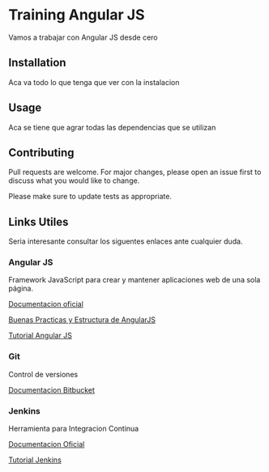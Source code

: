 # Training Angular JS

Vamos a trabajar con Angular JS desde cero

## Installation
Aca va todo lo que tenga que ver con la instalacion

## Usage
Aca se tiene que agrar todas las dependencias que se utilizan

## Contributing
Pull requests are welcome. For major changes, please open an issue first to discuss what you would like to change.

Please make sure to update tests as appropriate.

## Links Utiles
Seria interesante consultar los siguentes enlaces ante cualquier duda.

### Angular JS

Framework JavaScript para crear y mantener aplicaciones web de una sola página.

[Documentacion oficial](https://angularjs.org/)

[Buenas Practicas y Estructura de AngularJS](https://scotch.io/tutorials/angularjs-best-practices-directory-structure)

[Tutorial Angular JS](https://www.w3schools.com/angular/)

### Git

Control de versiones

[Documentacion Bitbucket](https://es.atlassian.com/git/tutorials/learn-git-with-bitbucket-cloud)

### Jenkins

Herramienta para Integracion Continua

[Documentacion Oficial](https://jenkins.io/doc/tutorials/)

[Tutorial Jenkins](https://www.tutorialspoint.com/jenkins/) 
